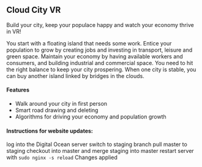 ## Cloud City VR

Build your city, keep your populace happy and watch your economy thrive in VR!

You start with a floating island that needs some work. Entice your population to grow by creating jobs and investing in transport, leisure and green space. Maintain your economy by having available workers and consumers, and building industrial and commercial space. You need to hit the right balance to keep your city prospering. When one city is stable, you can buy another island linked by bridges in the clouds.

#### Features

   * Walk around your city in first person
   * Smart road drawing and deleting
   * Algorithms for driving your economy and population growth


#### Instructions for website updates:
log into the Digital Ocean server
switch to staging branch
pull master to staging
checkout into master and merge staging into master
restart server with `sudo nginx -s reload`
Changes applied
